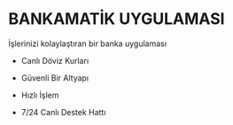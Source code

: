 # BANKAMATİK UYGULAMASI #

İşlerinizi kolaylaştıran bir banka uygulaması

* Canlı Döviz Kurları

* Güvenli Bir Altyapı

* Hızlı İşlem 

* 7/24 Canlı Destek Hattı